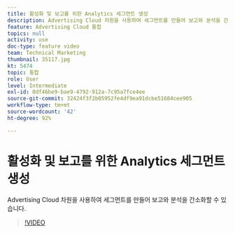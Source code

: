```yaml
---
title: 활성화 및 보고를 위한 Analytics 세그먼트 생성
description: Advertising Cloud 차원을 사용하여 세그먼트를 만들어 보고와 분석을 간소화할 수 있습니다.
feature: Advertising Cloud 통합
topics: null
activity: use
doc-type: feature video
team: Technical Marketing
thumbnail: 35117.jpg
kt: 5474
topic: 통합
role: User
level: Intermediate
exl-id: 0df46be9-bae9-4792-912a-7c95a7fce4ee
source-git-commit: 32424f3f2b05952fe4df9ea91dcbe51684cee905
workflow-type: tm+mt
source-wordcount: '42'
ht-degree: 92%

---
```


# 활성화 및 보고를 위한 Analytics 세그먼트 생성

Advertising Cloud 차원을 사용하여 세그먼트를 만들어 보고와 분석을 간소화할 수 있습니다.

>[!VIDEO](https://video.tv.adobe.com/v/35117/?quality=12&learn=on)
